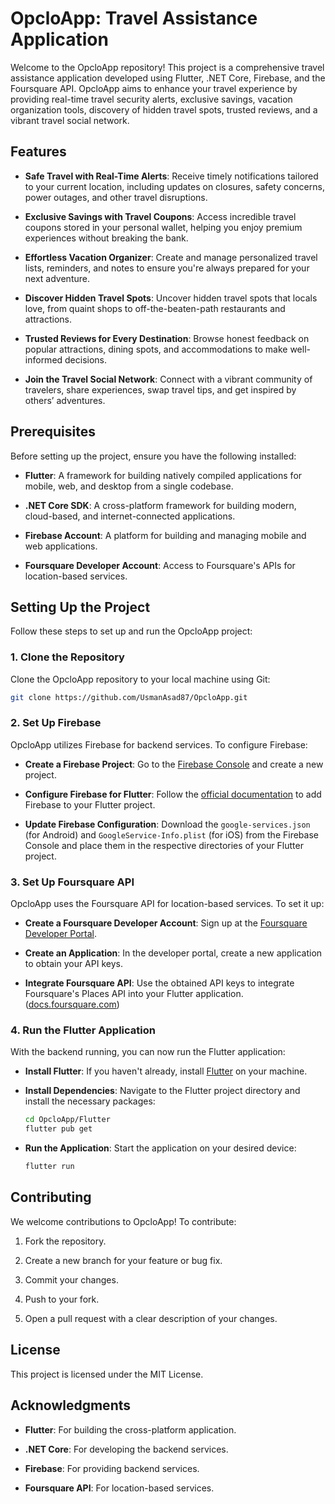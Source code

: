 
# OpcloApp: Travel Assistance Application

Welcome to the OpcloApp repository! This project is a comprehensive travel assistance application developed using Flutter, .NET Core, Firebase, and the Foursquare API. OpcloApp aims to enhance your travel experience by providing real-time travel security alerts, exclusive savings, vacation organization tools, discovery of hidden travel spots, trusted reviews, and a vibrant travel social network.

## Features

- **Safe Travel with Real-Time Alerts**: Receive timely notifications tailored to your current location, including updates on closures, safety concerns, power outages, and other travel disruptions.

- **Exclusive Savings with Travel Coupons**: Access incredible travel coupons stored in your personal wallet, helping you enjoy premium experiences without breaking the bank.

- **Effortless Vacation Organizer**: Create and manage personalized travel lists, reminders, and notes to ensure you're always prepared for your next adventure.

- **Discover Hidden Travel Spots**: Uncover hidden travel spots that locals love, from quaint shops to off-the-beaten-path restaurants and attractions.

- **Trusted Reviews for Every Destination**: Browse honest feedback on popular attractions, dining spots, and accommodations to make well-informed decisions.

- **Join the Travel Social Network**: Connect with a vibrant community of travelers, share experiences, swap travel tips, and get inspired by others’ adventures.

## Prerequisites

Before setting up the project, ensure you have the following installed:

- **Flutter**: A framework for building natively compiled applications for mobile, web, and desktop from a single codebase.

- **.NET Core SDK**: A cross-platform framework for building modern, cloud-based, and internet-connected applications.

- **Firebase Account**: A platform for building and managing mobile and web applications.

- **Foursquare Developer Account**: Access to Foursquare's APIs for location-based services.

## Setting Up the Project

Follow these steps to set up and run the OpcloApp project:

### 1. Clone the Repository

Clone the OpcloApp repository to your local machine using Git:

```bash
git clone https://github.com/UsmanAsad87/OpcloApp.git
```

### 2. Set Up Firebase

OpcloApp utilizes Firebase for backend services. To configure Firebase:

- **Create a Firebase Project**: Go to the [Firebase Console](https://console.firebase.google.com/) and create a new project.

- **Configure Firebase for Flutter**: Follow the [official documentation](https://firebase.flutter.dev/docs/overview) to add Firebase to your Flutter project.

- **Update Firebase Configuration**: Download the `google-services.json` (for Android) and `GoogleService-Info.plist` (for iOS) from the Firebase Console and place them in the respective directories of your Flutter project.

### 3. Set Up Foursquare API

OpcloApp uses the Foursquare API for location-based services. To set it up:

- **Create a Foursquare Developer Account**: Sign up at the [Foursquare Developer Portal](https://location.foursquare.com/developer/).

- **Create an Application**: In the developer portal, create a new application to obtain your API keys.

- **Integrate Foursquare API**: Use the obtained API keys to integrate Foursquare's Places API into your Flutter application. ([docs.foursquare.com](https://docs.foursquare.com/developer/reference/foursquare-apis-overview))

### 4. Run the Flutter Application

With the backend running, you can now run the Flutter application:

- **Install Flutter**: If you haven't already, install [Flutter](https://flutter.dev/docs/get-started/install) on your machine.

- **Install Dependencies**: Navigate to the Flutter project directory and install the necessary packages:

  ```bash
  cd OpcloApp/Flutter
  flutter pub get
  ```

- **Run the Application**: Start the application on your desired device:

  ```bash
  flutter run
  ```

## Contributing

We welcome contributions to OpcloApp! To contribute:

1. Fork the repository.

2. Create a new branch for your feature or bug fix.

3. Commit your changes.

4. Push to your fork.

5. Open a pull request with a clear description of your changes.

## License

This project is licensed under the MIT License.

## Acknowledgments

- **Flutter**: For building the cross-platform application.

- **.NET Core**: For developing the backend services.

- **Firebase**: For providing backend services.

- **Foursquare API**: For location-based services.
